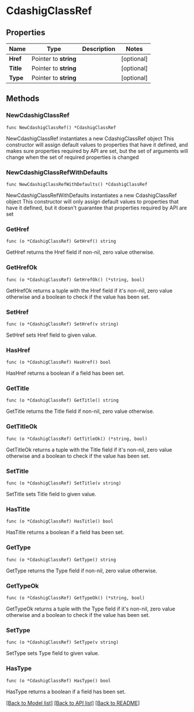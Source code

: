# CdashigClassRef

## Properties

Name | Type | Description | Notes
------------ | ------------- | ------------- | -------------
**Href** | Pointer to **string** |  | [optional] 
**Title** | Pointer to **string** |  | [optional] 
**Type** | Pointer to **string** |  | [optional] 

## Methods

### NewCdashigClassRef

`func NewCdashigClassRef() *CdashigClassRef`

NewCdashigClassRef instantiates a new CdashigClassRef object
This constructor will assign default values to properties that have it defined,
and makes sure properties required by API are set, but the set of arguments
will change when the set of required properties is changed

### NewCdashigClassRefWithDefaults

`func NewCdashigClassRefWithDefaults() *CdashigClassRef`

NewCdashigClassRefWithDefaults instantiates a new CdashigClassRef object
This constructor will only assign default values to properties that have it defined,
but it doesn't guarantee that properties required by API are set

### GetHref

`func (o *CdashigClassRef) GetHref() string`

GetHref returns the Href field if non-nil, zero value otherwise.

### GetHrefOk

`func (o *CdashigClassRef) GetHrefOk() (*string, bool)`

GetHrefOk returns a tuple with the Href field if it's non-nil, zero value otherwise
and a boolean to check if the value has been set.

### SetHref

`func (o *CdashigClassRef) SetHref(v string)`

SetHref sets Href field to given value.

### HasHref

`func (o *CdashigClassRef) HasHref() bool`

HasHref returns a boolean if a field has been set.

### GetTitle

`func (o *CdashigClassRef) GetTitle() string`

GetTitle returns the Title field if non-nil, zero value otherwise.

### GetTitleOk

`func (o *CdashigClassRef) GetTitleOk() (*string, bool)`

GetTitleOk returns a tuple with the Title field if it's non-nil, zero value otherwise
and a boolean to check if the value has been set.

### SetTitle

`func (o *CdashigClassRef) SetTitle(v string)`

SetTitle sets Title field to given value.

### HasTitle

`func (o *CdashigClassRef) HasTitle() bool`

HasTitle returns a boolean if a field has been set.

### GetType

`func (o *CdashigClassRef) GetType() string`

GetType returns the Type field if non-nil, zero value otherwise.

### GetTypeOk

`func (o *CdashigClassRef) GetTypeOk() (*string, bool)`

GetTypeOk returns a tuple with the Type field if it's non-nil, zero value otherwise
and a boolean to check if the value has been set.

### SetType

`func (o *CdashigClassRef) SetType(v string)`

SetType sets Type field to given value.

### HasType

`func (o *CdashigClassRef) HasType() bool`

HasType returns a boolean if a field has been set.


[[Back to Model list]](../README.md#documentation-for-models) [[Back to API list]](../README.md#documentation-for-api-endpoints) [[Back to README]](../README.md)


